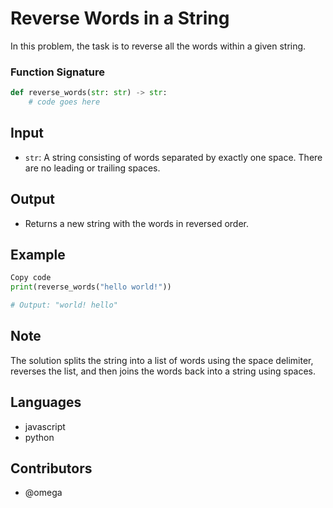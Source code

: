 # Reverse Words in a String

In this problem, the task is to reverse all the words within a given string.

### Function Signature

```python
def reverse_words(str: str) -> str:
    # code goes here
```

## Input

- `str`: A string consisting of words separated by exactly one space. There are no leading or trailing spaces.

## Output

- Returns a new string with the words in reversed order.

## Example

```python
Copy code
print(reverse_words("hello world!"))

# Output: "world! hello"
```

## Note

The solution splits the string into a list of words using the space delimiter, reverses the list, and then joins the words back into a string using spaces.

## Languages

- javascript
- python

## Contributors

- @omega
